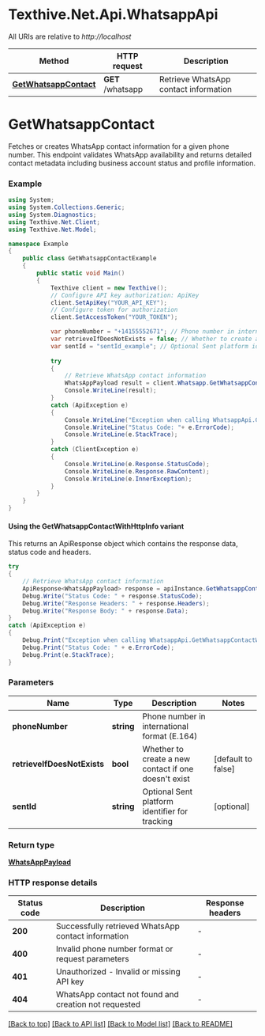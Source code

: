# Texthive.Net.Api.WhatsappApi

All URIs are relative to *http://localhost*

| Method | HTTP request | Description |
|--------|--------------|-------------|
| [**GetWhatsappContact**](WhatsappApi.md#getwhatsappcontact) | **GET** /whatsapp | Retrieve WhatsApp contact information |


# **GetWhatsappContact**



Fetches or creates WhatsApp contact information for a given phone number. This endpoint validates WhatsApp availability and returns detailed contact metadata including business account status and profile information.

### Example
```csharp
using System;
using System.Collections.Generic;
using System.Diagnostics;
using Texthive.Net.Client;
using Texthive.Net.Model;

namespace Example
{
    public class GetWhatsappContactExample
    {
        public static void Main()
        {
            Texthive client = new Texthive();
            // Configure API key authorization: ApiKey
            client.SetApiKey("YOUR_API_KEY");
            // Configure token for authorization
            client.SetAccessToken("YOUR_TOKEN");

            var phoneNumber = "+14155552671"; // Phone number in international format (E.164)
            var retrieveIfDoesNotExists = false; // Whether to create a new contact if one doesn't exist (default to false)
            var sentId = "sentId_example"; // Optional Sent platform identifier for tracking (optional) 
            
            try
            {
                // Retrieve WhatsApp contact information
                WhatsAppPayload result = client.Whatsapp.GetWhatsappContact(phoneNumber, retrieveIfDoesNotExists, sentId);
                Console.WriteLine(result);
            }
            catch (ApiException e)
            {
                Console.WriteLine("Exception when calling WhatsappApi.GetWhatsappContact: " + e.Message);
                Console.WriteLine("Status Code: "+ e.ErrorCode);
                Console.WriteLine(e.StackTrace);
            }
            catch (ClientException e)
            {
                Console.WriteLine(e.Response.StatusCode);
                Console.WriteLine(e.Response.RawContent);
                Console.WriteLine(e.InnerException);
            }
        }
    }
}
```

#### Using the GetWhatsappContactWithHttpInfo variant
This returns an ApiResponse object which contains the response data, status code and headers.

```csharp
try
{
    // Retrieve WhatsApp contact information
    ApiResponse<WhatsAppPayload> response = apiInstance.GetWhatsappContactWithHttpInfo(phoneNumber, retrieveIfDoesNotExists, sentId);
    Debug.Write("Status Code: " + response.StatusCode);
    Debug.Write("Response Headers: " + response.Headers);
    Debug.Write("Response Body: " + response.Data);
}
catch (ApiException e)
{
    Debug.Print("Exception when calling WhatsappApi.GetWhatsappContactWithHttpInfo: " + e.Message);
    Debug.Print("Status Code: " + e.ErrorCode);
    Debug.Print(e.StackTrace);
}
```

### Parameters

| Name | Type | Description | Notes |
|------|------|-------------|-------|
| **phoneNumber** | **string** | Phone number in international format (E.164) |  |
| **retrieveIfDoesNotExists** | **bool** | Whether to create a new contact if one doesn&#39;t exist | [default to false] |
| **sentId** | **string** | Optional Sent platform identifier for tracking | [optional]  |

### Return type

[**WhatsAppPayload**](WhatsAppPayload.md)


### HTTP response details
| Status code | Description | Response headers |
|-------------|-------------|------------------|
| **200** | Successfully retrieved WhatsApp contact information |  -  |
| **400** | Invalid phone number format or request parameters |  -  |
| **401** | Unauthorized - Invalid or missing API key |  -  |
| **404** | WhatsApp contact not found and creation not requested |  -  |

[[Back to top]](#) [[Back to API list]](../README.md#documentation-for-api-endpoints) [[Back to Model list]](../README.md#documentation-for-models) [[Back to README]](../README.md)

